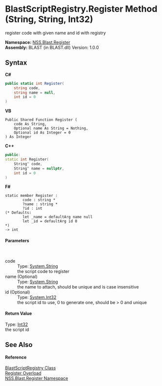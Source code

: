 # BlastScriptRegistry.Register Method (String, String, Int32)
 

register code with given name and id with registry

**Namespace:**&nbsp;<a href="702c545c-122f-76de-fb07-7c06df797ee5">NSS.Blast.Register</a><br />**Assembly:**&nbsp;BLAST (in BLAST.dll) Version: 1.0.0

## Syntax

**C#**<br />
``` C#
public static int Register(
	string code,
	string name = null,
	int id = 0
)
```

**VB**<br />
``` VB
Public Shared Function Register ( 
	code As String,
	Optional name As String = Nothing,
	Optional id As Integer = 0
) As Integer
```

**C++**<br />
``` C++
public:
static int Register(
	String^ code, 
	String^ name = nullptr, 
	int id = 0
)
```

**F#**<br />
``` F#
static member Register : 
        code : string * 
        ?name : string * 
        ?id : int 
(* Defaults:
        let _name = defaultArg name null
        let _id = defaultArg id 0
*)
-> int 

```


#### Parameters
&nbsp;<dl><dt>code</dt><dd>Type: <a href="https://docs.microsoft.com/dotnet/api/system.string" target="_blank" rel="noopener noreferrer">System.String</a><br />the script code to register</dd><dt>name (Optional)</dt><dd>Type: <a href="https://docs.microsoft.com/dotnet/api/system.string" target="_blank" rel="noopener noreferrer">System.String</a><br />the name to attach, should be unique and is case insensitive</dd><dt>id (Optional)</dt><dd>Type: <a href="https://docs.microsoft.com/dotnet/api/system.int32" target="_blank" rel="noopener noreferrer">System.Int32</a><br />the script id to use, 0 to generate one, should be > 0 and unique</dd></dl>

#### Return Value
Type: <a href="https://docs.microsoft.com/dotnet/api/system.int32" target="_blank" rel="noopener noreferrer">Int32</a><br />the script id

## See Also


#### Reference
<a href="ce5a41c7-ce9f-1626-a0f1-dc97f6f00962">BlastScriptRegistry Class</a><br /><a href="09bb5769-0ca4-9198-5389-37658cbff9a3">Register Overload</a><br /><a href="702c545c-122f-76de-fb07-7c06df797ee5">NSS.Blast.Register Namespace</a><br />
